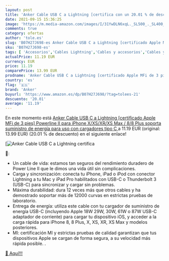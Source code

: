 ```yaml
---
layout: post
title: 'Anker Cable USB C a Lightning [certifica con un 20.01 % de descuento'
date: 2021-09-15 15:36:25
image: 'https://m.media-amazon.com/images/I/31YwDLN6xqL._SL500_._SL400_.jpg'
comments: true
category: ofertas
author: 'tole.es'
slug: 'B07H27J698-es Anker Cable USB C a Lightning [certificado Apple MFi de 3...'
sku: 'B07H27J698-es'
tags: [ 'Accesorios','Cables Lightning','Cables y accesorios','Cables y conectores','Informática','anker','apple','iphone', ]
actualPrice: 11.19 EUR
currency: EUR
price: 11.19
comparePrice: 13.99 EUR
prodname: 'Anker Cable USB C a Lightning [certificado Apple MFi de 3 pies] Powerline II para iPhone X/XS/XR/XS Max / 8/8 Plus  soporta suministro de energía  para uso con cargadores tipo C '
country: 'es'
flag: '🇪🇸'
brand: 'Anker'
buyurl: 'https://www.amazon.es/dp/B07H27J698/?tag=tolees-21'
descuento: '20.01'
average: '11.19'
---
```


En este momento está [Anker Cable USB C a Lightning [certificado Apple MFi de 3 pies] Powerline II para iPhone X/XS/XR/XS Max / 8/8 Plus  soporta suministro de energía  para uso con cargadores tipo C ](https://www.amazon.es/dp/B07H27J698/?tag=tolees-21) a 11.19 EUR (original: 13.99 EUR) (20.01 %  de descuento) en el siguiente enlace!

[![Anker Cable USB C a Lightning [certifica](https://m.media-amazon.com/images/I/31YwDLN6xqL._SL500_._SL400_.jpg)](https://www.amazon.es/dp/B07H27J698/?tag=tolees-21)

🔎:

- Un cable de vida: estamos tan seguros del rendimiento duradero de Power Line II que le dimos una vida útil sin complicaciones.
- Carga y sincronización: conecta tu iPhone, iPad o iPod con conector Lightning a tu Mac y iPad Pro habilitados con USB-C o Thunderbolt 3 (USB-C) para sincronizar y cargar sin problemas.
- Máxima durabilidad: dura 12 veces más que otros cables y ha demostrado soportar más de 12000 curvas en estrictas pruebas de laboratorio.
- Entrega de energía: utiliza este cable con tu cargador de suministro de energía USB-C (incluyendo Apple 18W 29W, 30W, 61W o 87W USB-C adaptador de corriente) para cargar tu dispositivo iOS, y acceder a la carga rápida para iPhone 8, 8 Plus, X, XS, XR, XS Max y modelos posteriores.
- MI: certificación MI y estrictas pruebas de calidad garantizan que tus dispositivos Apple se cargan de forma segura, a su velocidad más rápida posible. .

[🛒 Aquí!!!](https://www.amazon.es/dp/B07H27J698/?tag=tolees-21)
